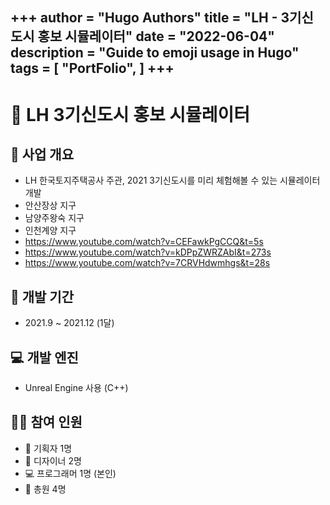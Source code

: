 +++
author = "Hugo Authors"
title = "LH - 3기신도시 홍보 시뮬레이터"
date = "2022-06-04"
description = "Guide to emoji usage in Hugo"
tags = [
    "PortFolio",
]
+++
-----------------------------------------------
# :ship: LH 3기신도시 홍보 시뮬레이터  
## :butterfly: 사업 개요
* LH 한국토지주택공사 주관, 2021 3기신도시를 미리 체험해볼 수 있는 시뮬레이터 개발  
* 안산장상 지구  
* 남양주왕숙 지구  
* 인천계양 지구  
* https://www.youtube.com/watch?v=CEFawkPgCCQ&t=5s  
* https://www.youtube.com/watch?v=kDPpZWRZAbI&t=273s
* https://www.youtube.com/watch?v=7CRVHdwmhgs&t=28s  

## :calendar: 개발 기간
* 2021.9 ~ 2021.12 (1달)  

## :computer: 개발 엔진
* Unreal Engine 사용 (C++)  

## :pouting_man: 참여 인원
- :newspaper: 기획자 1명  
- :art: 디자이너 2명
- :computer: 프로그래머 1명 (본인)  
- 🏢 총원 4명